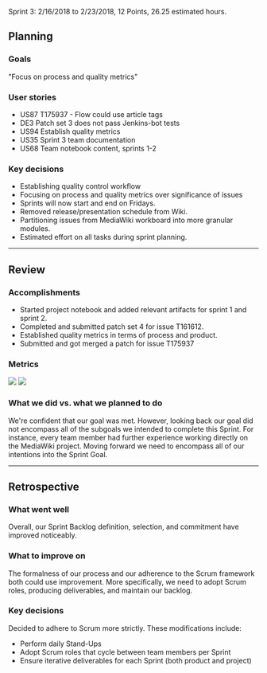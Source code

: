 Sprint 3: 2/16/2018 to 2/23/2018, 12 Points, 26.25 estimated hours.

## Planning

### Goals
"Focus on process and quality metrics"

### User stories
- US87 T175937 - Flow could use article tags
- DE3 Patch set 3 does not pass Jenkins-bot tests
- US94 Establish quality metrics
- US35 Sprint 3 team documentation
- US68 Team notebook content, sprints 1-2

### Key decisions
- Establishing quality control workflow
- Focusing on process and quality metrics over significance of issues
- Sprints will now start and end on Fridays.
- Removed release/presentation schedule from Wiki.
- Partitioning issues from MediaWiki workboard into more granular modules.
- Estimated effort on all tasks during sprint planning.

***

## Review

### Accomplishments
- Started project notebook and added relevant artifacts for sprint 1 and sprint 2.
- Completed and submitted patch set 4 for issue T161612.
- Established quality metrics in terms of process and product. 
- Submitted and got merged a patch for issue T175937
### Metrics
![](http://chickencheetos.coffee/Pictures/Sprint_3_IterationBurndown.png)
![](http://chickencheetos.coffee/Pictures/Sprint3_CumulativeFLow.png)
### What we did vs. what we planned to do
We're confident that our goal was met.  However, looking back our goal did not encompass all of the subgoals we intended to complete this Sprint.  For instance, every team member had further experience working directly on the MediaWiki project.  Moving forward we need to encompass all of our intentions into the Sprint Goal.

***

## Retrospective

### What went well
  Overall, our Sprint Backlog definition, selection, and commitment have improved noticeably.   
### What to improve on
  The formalness of our process and our adherence to the Scrum framework both could use improvement.  More specifically, we need to adopt Scrum roles, producing deliverables, and maintain our backlog.
### Key decisions
  Decided to adhere to Scrum more strictly.  These modifications include:
  + Perform daily Stand-Ups
  + Adopt Scrum roles that cycle between team members per Sprint
  + Ensure iterative deliverables for each Sprint (both product and project)
